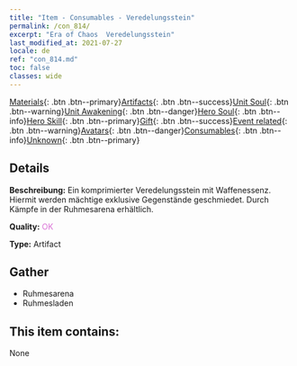 ```yaml
---
title: "Item - Consumables - Veredelungsstein"
permalink: /con_814/
excerpt: "Era of Chaos  Veredelungsstein"
last_modified_at: 2021-07-27
locale: de
ref: "con_814.md"
toc: false
classes: wide
---
```

 [Materials](/ItemsDE/){: .btn .btn--primary}[Artifacts](/ItemsDE/Artifacts/){: .btn .btn--success}[Unit Soul](/ItemsDE/UnitSoul/){: .btn .btn--warning}[Unit Awakening](/ItemsDE/UnitAwakening/){: .btn .btn--danger}[Hero Soul](/ItemsDE/HeroSoul/){: .btn .btn--info}[Hero Skill](/ItemsDE/HeroSkill/){: .btn .btn--primary}[Gift](/ItemsDE/Gift/){: .btn .btn--success}[Event related](/ItemsDE/Events/){: .btn .btn--warning}[Avatars](/ItemsDE/Avatars/){: .btn .btn--danger}[Consumables](/ItemsDE/Consumables/){: .btn .btn--info}[Unknown](/ItemsDE/Unknown/){: .btn .btn--primary}

## Details
 **Beschreibung:** Ein komprimierter Veredelungsstein mit Waffenessenz. Hiermit werden mächtige exklusive Gegenstände geschmiedet. Durch Kämpfe in der Ruhmesarena erhältlich.

 **Quality:** <span style="color: #DA70D6">OK</span>

 **Type:** Artifact

## Gather

*    Ruhmesarena 
*    Ruhmesladen 

## This item contains:

  None

